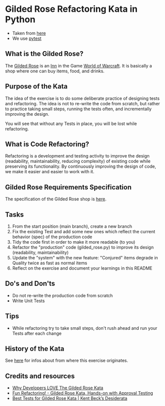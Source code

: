 # Gilded Rose Refactoring Kata in Python

- Taken from [here](https://github.com/emilybache/GildedRose-Refactoring-Kata/tree/main/python)
- We use [pytest](https://docs.pytest.org)

## What is the Gilded Rose?

The [Gilded Rose](https://wowpedia.fandom.com/wiki/Gilded_Rose) is an [Inn](https://wowpedia.fandom.com/wiki/Inn) in the
Game [World of Warcraft](https://en.wikipedia.org/wiki/World_of_Warcraft).
It is basically a shop where one can buy items, food, and drinks.

## Purpose of the Kata

The idea of the exercise is to do some deliberate practice of designing tests and refactoring.
The idea is not to re-write the code from scratch, but rather to practice taking small steps,
running the tests often, and incrementally improving the design.

You will see that without any Tests in place, you will be lost while refactoring.

## What is Code Refactoring?

Refactoring is a development and testing activity to improve the design (readability, maintainability, reducing
complexity) of existing code while preserving its functionality.
By continuously improving the design of code, we make it easier and easier to work with it.

## Gilded Rose Requirements Specification

The specification of the Gilded Rose shop
is [here](https://github.com/emilybache/GildedRose-Refactoring-Kata/blob/main/GildedRoseRequirements.md).

## Tasks

1. From the start position (main branch), create a new branch
2. Fix the existing Test and add some new ones which reflect the current behavior (spec) of the production code
3. Tidy the code first in order to make it more readable (to you)
4. Refactor the "production" code (gilded_rose.py) to improve its design (readability, maintainability)
5. Update the "system" with the new feature: "Conjured" items degrade in Quality twice as fast as normal items
6. Reflect on the exercise and document your learnings in this README

## Do's and Don'ts

- Do not re-write the production code from scratch
- Write Unit Tests

## Tips

- While refactoring try to take small steps, don't rush ahead and run your Tests after each change

## History of the Kata

See [here](https://github.com/emilybache/GildedRose-Refactoring-Kata/blob/main/README.md#history-of-the-exercise) for
infos about from where this exercise originates.

## Credits and resources

- [Why Developers LOVE The Gilded Rose Kata](https://www.youtube.com/watch?v=Mt4XpGxigT4)
- [Fun Refactoring! - Gilded Rose Kata, Hands-on with Approval Testing](https://www.youtube.com/watch?v=OdnV8hc9L7I&t)
- [Best Tests for Gilded Rose Kata | Kent Beck’s Desiderata](https://www.youtube.com/watch?v=vMww6pV6P7s)